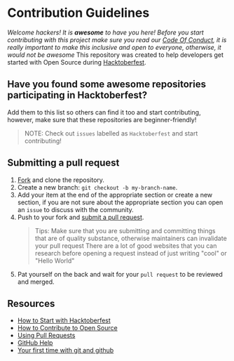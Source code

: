 # Contribution Guidelines

_Welcome hackers! It is **awesome** to have you here! Before you start contributing with this project make sure you read our [Code Of Conduct](https://github.com/Piyushhbhutoria/awesome-hacktoberfest-2020/blob/master/CODE_OF_CONDUCT.md), it is really important to make this inclusive and open to everyone, otherwise, it would not be awesome_
This repository was created to help developers get started with Open Source during [Hacktoberfest](https://hacktoberfest.digitalocean.com/).

## Have you found some awesome repositories participating in Hacktoberfest?

Add them to this list so others can find it too and start contributing, however, make sure that these repositories are beginner-friendly!

> NOTE: Check out `issues` labelled as `Hacktoberfest` and start contributing!

## Submitting a pull request

1. [Fork](https://github.com/Piyushhbhutoria/awesome-hacktoberfest-2020/fork) and clone the repository.
1. Create a new branch: `git checkout -b my-branch-name`.
1. Add your item at the end of the appropriate section or create a new section, if you are not sure about the appropriate section you can open an `issue` to discuss with the community.
1. Push to your fork and [submit a pull request](https://github.com/Piyushhbhutoria/awesome-hacktoberfest-2020/compare).
   > Tips: Make sure that you are submitting and committing things that are of quality substance, otherwise maintainers can invalidate your pull request
   > There are a lot of good websites that you can research before opening a request instead of just writing "cool" or "Hello World"
1. Pat yourself on the back and wait for your `pull request` to be reviewed and merged.

## Resources

- [How to Start with Hacktoberfest](https://www.youtube.com/watch?v=4RvIFvmZA3o)
- [How to Contribute to Open Source](https://opensource.guide/how-to-contribute/)
- [Using Pull Requests](https://help.github.com/articles/about-pull-requests/)
- [GitHub Help](https://help.github.com)
- [Your first time with git and github](https://kbroman.org/github_tutorial/pages/first_time.html)
